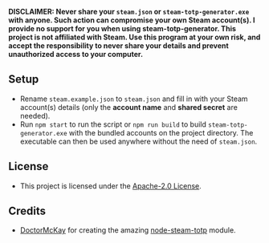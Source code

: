 **DISCLAIMER: Never share your `steam.json` or `steam-totp-generator.exe` with anyone. Such action can compromise your own Steam account(s).
I provide no support for you when using steam-totp-generator. This project is not affiliated with Steam. Use this program at your own risk, and accept the responsibility to never share your details and prevent unauthorized access to your computer.**

## Setup
- Rename `steam.example.json` to `steam.json` and fill in with your Steam account(s) details (only the **account name** and **shared secret** are needed).
- Run `npm start` to run the script or `npm run build` to build `steam-totp-generator.exe` with the bundled accounts on the project directory. The executable can then be used anywhere without the need of `steam.json`.

## License
- This project is licensed under the [Apache-2.0 License](https://github.com/ricardofcardoso/steam-totp-generator/blob/develop/LICENSE).

## Credits
- [DoctorMcKay](https://github.com/DoctorMcKay) for creating the amazing [node-steam-totp](https://github.com/DoctorMcKay/node-steam-totp) module.
